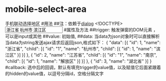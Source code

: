 # mobile-select-area
手机联动选择地区
#用法
	##注：依赖于[dialog](https://github.com/tianxiangbing/dialog)
		<!DOCTYPE>
		<html>
			<head>
				<title>选择地区</title>
				<meta name="viewport" content="width=device-width, initial-scale=1.0, maximum-scale=1.0, user-scalable=0">
				<link rel="stylesheet" type="text/css" href="../dist/mobile-select-area.css">
				<link rel="stylesheet" type="text/css" href="../dist/dialog.min.css">
				<script type="text/javascript" src="../dist/zepto.js"></script>
				<script type="text/javascript" src="../dist/dialog.js"></script>
				<script type="text/javascript" src="../dist/dialog-jquery.min.js"></script>
				<script type="text/javascript" src="../dist/mobile-select-area.js"></script>
			</head>
			<body>
				<input type="text" id="txt_area" value="浙江省 杭州市 滨江区"/>
				<input type="hidden" id="hd_area" value="1,1,1"/>
				<script>
				var selectArea = new MobileSelectArea();
				selectArea.init({trigger:$('#txt_area'),value:$('#hd_area').val(),data:'data.json'});
				</script>
			</body>
		</html>
#属性及方法
##trigger:
		触发弹窗的DOM元素 ，可以是input或其他
##value:
		初始值,
##data:
		当data为json对象时可以直接解析
		当data为string发送ajax请求后返回json,格式如下：
		{
			"data": [{
				"id": 1,
				"name": "浙江省",
				"child": [{
					"id": "1",
					"name": "杭州市",
					"child": [{
						"id": 1,
						"name": "滨江区"
					}]
				}]
			}, {
				"id": 2,
				"name": "江苏省",
				"child": [{
					"id": "1",
					"name": "南京",
					"child": [{
						"id": 1,
						"name": "解放区"
					}]
				}]
			}, {
				"id": 3,
				"name": "湖北省"
			}]
		}
#callback:
		选中后的回调，默认有填充trigger的value值，以及赋值它后面紧跟着的hidden的value值，以逗号分隔id，空格分隔文字